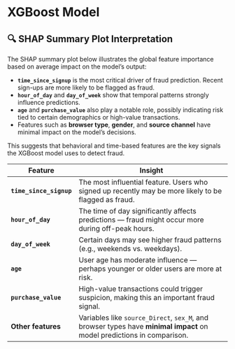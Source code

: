 
# XGBoost Model

## 🔍 SHAP Summary Plot Interpretation

The SHAP summary plot below illustrates the global feature importance based on average impact on the model’s output:

- **`time_since_signup`** is the most critical driver of fraud prediction. Recent sign-ups are more likely to be flagged as fraud.
- **`hour_of_day`** and **`day_of_week`** show that temporal patterns strongly influence predictions.
- **`age`** and **`purchase_value`** also play a notable role, possibly indicating risk tied to certain demographics or high-value transactions.
- Features such as **browser type**, **gender**, and **source channel** have minimal impact on the model’s decisions.

This suggests that behavioral and time-based features are the key signals the XGBoost model uses to detect fraud.


| **Feature**             | **Insight**                                                                                                            |
| ----------------------- | ---------------------------------------------------------------------------------------------------------------------- |
| **`time_since_signup`** | The most influential feature. Users who signed up recently may be more likely to be flagged as fraud.                  |
| **`hour_of_day`**       | The time of day significantly affects predictions — fraud might occur more during off-peak hours.                      |
| **`day_of_week`**       | Certain days may see higher fraud patterns (e.g., weekends vs. weekdays).                                              |
| **`age`**               | User age has moderate influence — perhaps younger or older users are more at risk.                                     |
| **`purchase_value`**    | High-value transactions could trigger suspicion, making this an important fraud signal.                                |
| **Other features**      | Variables like `source_Direct`, `sex_M`, and browser types have **minimal impact** on model predictions in comparison. |
